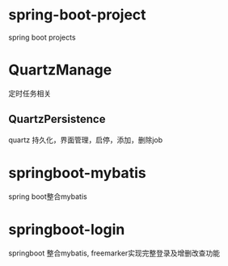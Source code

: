 # spring-boot-project
spring boot projects

# QuartzManage
定时任务相关
## QuartzPersistence
quartz 持久化，界面管理，启停，添加，删除job

# springboot-mybatis
spring boot整合mybatis

# springboot-login
springboot 整合mybatis, freemarker实现完整登录及增删改查功能
